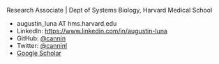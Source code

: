 Research Associate | Dept of Systems Biology, Harvard Medical School

* augustin_luna AT hms.harvard.edu
* LinkedIn: https://www.linkedin.com/in/augustin-luna
* GitHub: [@cannin](http://github.com/cannin)
* Twitter: [@canninl](https://twitter.com/canninl)
* [Google Scholar](https://scholar.google.com/citations?user=u2dgLp8AAAAJ&hl=en)
